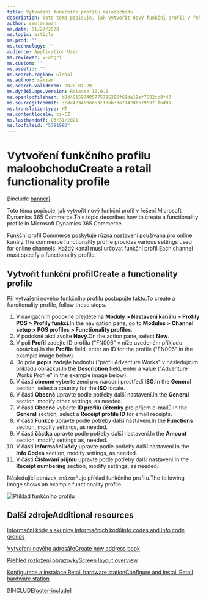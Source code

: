 ```yaml
---
title: Vytvoření funkčního profilu maloobchodu
description: Toto téma popisuje, jak vytvořit nový funkční profil v řešení Microsoft Dynamics 365 Commerce.
author: samjarawan
ms.date: 01/27/2020
ms.topic: article
ms.prod: ''
ms.technology: ''
audience: Application User
ms.reviewer: v-chgri
ms.custom: ''
ms.assetid: ''
ms.search.region: Global
ms.author: samjar
ms.search.validFrom: 2020-01-20
ms.dyn365.ops.version: Release 10.0.8
ms.openlocfilehash: b8d481597485775796290f61de19ef7682cb9f43
ms.sourcegitcommit: 3cdc42346bb653c13ab33a7142dbb7969f1f6dda
ms.translationtype: HT
ms.contentlocale: cs-CZ
ms.lasthandoff: 03/31/2021
ms.locfileid: "5791990"
---
```

# <a name="create-a-retail-functionality-profile"></a><span data-ttu-id="eedc6-103">Vytvoření funkčního profilu maloobchodu</span><span class="sxs-lookup"><span data-stu-id="eedc6-103">Create a retail functionality profile</span></span>

[!include [banner](includes/banner.md)]

<span data-ttu-id="eedc6-104">Toto téma popisuje, jak vytvořit nový funkční profil v řešení Microsoft Dynamics 365 Commerce.</span><span class="sxs-lookup"><span data-stu-id="eedc6-104">This topic describes how to create a functionality profile in Microsoft Dynamics 365 Commerce.</span></span>

<span data-ttu-id="eedc6-105">Funkční profil Commerce poskytuje různá nastavení používaná pro online kanály.</span><span class="sxs-lookup"><span data-stu-id="eedc6-105">The commerce functionality profile provides various settings used for online channels.</span></span> <span data-ttu-id="eedc6-106">Každý kanál musí určovat funkční profil.</span><span class="sxs-lookup"><span data-stu-id="eedc6-106">Each channel must specify a functionality profile.</span></span>

## <a name="create-a-functionality-profile"></a><span data-ttu-id="eedc6-107">Vytvořit funkční profil</span><span class="sxs-lookup"><span data-stu-id="eedc6-107">Create a functionality profile</span></span>

<span data-ttu-id="eedc6-108">Při vytváření nového funkčního profilu postupujte takto.</span><span class="sxs-lookup"><span data-stu-id="eedc6-108">To create a functionality profile, follow these steps.</span></span>

1. <span data-ttu-id="eedc6-109">V navigačním podokně přejděte na **Moduly \> Nastavení kanálu \> Profily POS \> Profily funkcí**.</span><span class="sxs-lookup"><span data-stu-id="eedc6-109">In the navigation pane, go to **Modules \> Channel setup \> POS profiles \> Functionality profiles**.</span></span>
1. <span data-ttu-id="eedc6-110">V podokně akcí zvolte **Nový**.</span><span class="sxs-lookup"><span data-stu-id="eedc6-110">On the action pane, select **New**.</span></span>
1. <span data-ttu-id="eedc6-111">V poli **Profil** zadejte ID profilu ("FN006" v níže uvedeném příkladu obrázku).</span><span class="sxs-lookup"><span data-stu-id="eedc6-111">In the **Profile** field, enter an ID for the profile ("FN006" in the example image below).</span></span>
1. <span data-ttu-id="eedc6-112">Do pole **popis** zadejte hodnotu ("profil Adventure Works" v následujícím příkladu obrázku).</span><span class="sxs-lookup"><span data-stu-id="eedc6-112">In the **Description** field, enter a value ("Adventure Works Profile" in the example image below).</span></span>
1. <span data-ttu-id="eedc6-113">V části **obecné** vyberte zemi pro národní prostředí **ISO**.</span><span class="sxs-lookup"><span data-stu-id="eedc6-113">In the **General** section, select a country for the **ISO** locale.</span></span>
1. <span data-ttu-id="eedc6-114">V části **Obecné** upravte podle potřeby další nastavení.</span><span class="sxs-lookup"><span data-stu-id="eedc6-114">In the **General** section, modify other settings, as needed.</span></span>
1. <span data-ttu-id="eedc6-115">V části **Obecné** vyberte **ID profilu účtenky** pro příjem e-mailů.</span><span class="sxs-lookup"><span data-stu-id="eedc6-115">In the **General** section, select a **Receipt profile ID** for email receipts.</span></span>
1. <span data-ttu-id="eedc6-116">V části **Funkce** upravte podle potřeby další nastavení.</span><span class="sxs-lookup"><span data-stu-id="eedc6-116">In the **Functions** section, modify settings, as needed.</span></span>
1. <span data-ttu-id="eedc6-117">V části **částka** upravte podle potřeby další nastavení.</span><span class="sxs-lookup"><span data-stu-id="eedc6-117">In the **Amount** section, modify settings as, needed.</span></span>
1. <span data-ttu-id="eedc6-118">V části **Informační kódy** upravte podle potřeby další nastavení.</span><span class="sxs-lookup"><span data-stu-id="eedc6-118">In the **Info Codes** section, modify settings, as needed.</span></span>
1. <span data-ttu-id="eedc6-119">V části **Číslování příjmu** upravte podle potřeby další nastavení.</span><span class="sxs-lookup"><span data-stu-id="eedc6-119">In the **Receipt numbering** section, modify settings, as needed.</span></span> 
  
<span data-ttu-id="eedc6-120">Následující obrázek znázorňuje příklad funkčního profilu.</span><span class="sxs-lookup"><span data-stu-id="eedc6-120">The following image shows an example functionality profile.</span></span>
  
![Příklad funkčního profilu](media/retail-functionality-profile.png)

## <a name="additional-resources"></a><span data-ttu-id="eedc6-122">Další zdroje</span><span class="sxs-lookup"><span data-stu-id="eedc6-122">Additional resources</span></span>

[<span data-ttu-id="eedc6-123">Informační kódy a skupiny informačních kódů</span><span class="sxs-lookup"><span data-stu-id="eedc6-123">Info codes and info code groups</span></span>](info-codes-retail.md)           

[<span data-ttu-id="eedc6-124">Vytvoření nového adresáře</span><span class="sxs-lookup"><span data-stu-id="eedc6-124">Create new address book</span></span>](new-address-book.md) 

[<span data-ttu-id="eedc6-125">Přehled rozložení obrazovky</span><span class="sxs-lookup"><span data-stu-id="eedc6-125">Screen layout overview</span></span>](pos-screen-layouts.md)       

[<span data-ttu-id="eedc6-126">Konfigurace a instalace Retail hardware station</span><span class="sxs-lookup"><span data-stu-id="eedc6-126">Configure and install Retail hardware station</span></span>](retail-hardware-station-configuration-installation.md) 


[!INCLUDE[footer-include](../includes/footer-banner.md)]
